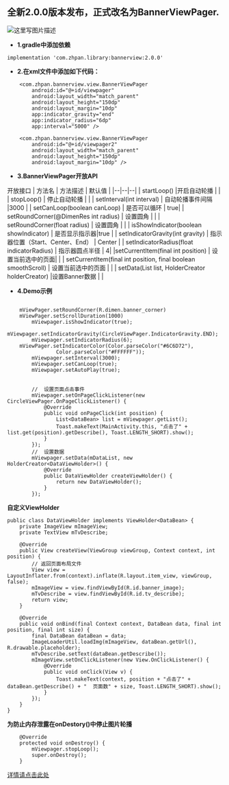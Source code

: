 

## 全新2.0.0版本发布，正式改名为BannerViewPager.


![这里写图片描述](https://github.com/zhpanvip/BannerViewPager/blob/v_2.0.0/image/ezgif-4-f4cd74cd939d.gif)

 - **1.gradle中添加依赖**

```
implementation 'com.zhpan.library:bannerview:2.0.0'
```

 - **2.在xml文件中添加如下代码：**

```
    <com.zhpan.bannerview.view.BannerViewPager
        android:id="@+id/viewpager"
        android:layout_width="match_parent"
        android:layout_height="150dp"
        android:layout_margin="10dp"
        app:indicator_gravity="end"
        app:indicator_radius="6dp"
        app:interval="5000" />

    <com.zhpan.bannerview.view.BannerViewPager
        android:id="@+id/viewpager2"
        android:layout_width="match_parent"
        android:layout_height="150dp"
        android:layout_margin="10dp" />
```

 - **3.BannerViewPager开放API**

开放接口
| 方法名 | 方法描述 | 默认值 |
|--|--|--|
| startLoop() |开启自动轮播  |  |
| stopLoop() | 停止自动轮播 |  |
| setInterval(int interval) | 自动轮播事件间隔 |3000  |
| setCanLoop(boolean canLoop) | 是否可以循环 |  true|
| setRoundCorner(@DimenRes int radius) | 设置圆角 |  |
| setRoundCorner(float radius) | 设置圆角 |  |
| isShowIndicator(boolean showIndicator) |  是否显示指示器|true  |
| setIndicatorGravity(int gravity) | 指示器位置（Start、Center、End） | Center |
| setIndicatorRadius(float indicatorRadius) | 指示器圆点半径 |  4|
|setCurrentItem(final int position)  |  设置当前选中的页面|  |
| setCurrentItem(final int position, final boolean smoothScroll) | 设置当前选中的页面 |  |
| setData(List<T> list, HolderCreator<VH> holderCreator) |设置Banner数据  |  |

 - **4.Demo示例**

```
	
	mViewPager.setRoundCorner(R.dimen.banner_corner)
	mViewPager.setScrollDuration(1000)
        mViewpager.isShowIndicator(true); 
        mViewpager.setIndicatorGravity(CircleViewPager.IndicatorGravity.END);
        mViewpager.setIndicatorRadius(6);
	mViewPager.setIndicatorColor(Color.parseColor("#6C6D72"),
                Color.parseColor("#FFFFFF"));
        mViewpager.setInterval(3000);
        mViewpager.setCanLoop(true);
        mViewpager.setAutoPlay(true);
       
	
        //  设置页面点击事件
        mViewpager.setOnPageClickListener(new CircleViewPager.OnPageClickListener() {
            @Override
            public void onPageClick(int position) {
                List<DataBean> list = mViewpager.getList();
                Toast.makeText(MainActivity.this, "点击了" + list.get(position).getDescribe(), Toast.LENGTH_SHORT).show();
            }
        });
        //  设置数据
        mViewpager.setData(mDataList, new HolderCreator<DataViewHolder>() {
            @Override
            public DataViewHolder createViewHolder() {
                return new DataViewHolder();
            }
        });
```

**自定义ViewHolder** 
  
```
public class DataViewHolder implements ViewHolder<DataBean> {
    private ImageView mImageView;
    private TextView mTvDescribe;

    @Override
    public View createView(ViewGroup viewGroup, Context context, int position) {
        // 返回页面布局文件
        View view = LayoutInflater.from(context).inflate(R.layout.item_view, viewGroup, false);
        mImageView = view.findViewById(R.id.banner_image);
        mTvDescribe = view.findViewById(R.id.tv_describe);
        return view;
    }

    @Override
    public void onBind(final Context context, DataBean data, final int position, final int size) {
        final DataBean dataBean = data;
        ImageLoaderUtil.loadImg(mImageView, dataBean.getUrl(), R.drawable.placeholder);
        mTvDescribe.setText(dataBean.getDescribe());
        mImageView.setOnClickListener(new View.OnClickListener() {
            @Override
            public void onClick(View v) {
                Toast.makeText(context, position + "点击了" + dataBean.getDescribe() + "  页面数" + size, Toast.LENGTH_SHORT).show();
            }
        });
    }
}
```
**为防止内存泄露在onDestory()中停止图片轮播**
```
	@Override
    protected void onDestroy() {
    	mViewpager.stopLoop();
        super.onDestroy();
    }
```


[详情请点击此处](http://blog.csdn.net/qq_20521573/article/details/52037929)
